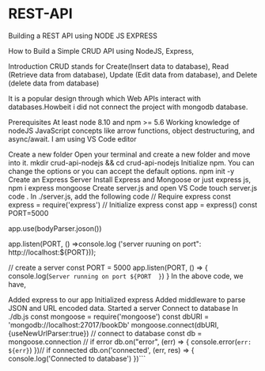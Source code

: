 # REST-API
Building a REST API  using NODE JS EXPRESS 

How to Build a Simple CRUD API using NodeJS, Express,

Introduction
CRUD stands for Create(Insert data to database), Read (Retrieve data from database), Update (Edit data from database), and Delete (delete data from database)

It is a popular design through which Web APIs interact with databases.Howbeit i did not connect the project with mongodb database.

Prerequisites
At least node 8.10 and npm >= 5.6
Working knowledge of nodeJS
JavaScript concepts like arrow functions, object destructuring, and async/await.
I am using VS Code editor

Create a new folder
Open your terminal and create a new folder and move into it.
mkdir crud-api-nodejs && cd crud-api-nodejs
Initialize npm. You can change the options or you can accept the default options.
npm init -y
Create an Express Server
Install Express and Mongoose or just express js, 
npm i express mongoose
Create server.js and open VS Code
touch server.js
code .
In ./server.js, add the following code
// Require express
const express = require('express') 
// Initialize express
const app = express()
 const PORT=5000

 app.use(bodyParser.joson())

 app.listen(PORT, () =>console.log ('server ruuning on port": http://localhost:${PORT}));


// create a server
const PORT = 5000
app.listen(PORT, () => {
  console.log(`Server running on port ${PORT  }`)
}
In the above code, we have,

Added express to our app
Initialized express
Added middleware to parse JSON and URL encoded data.
Started a server
Connect to database
In ./db.js
const mongoose = require('mongoose')
const dbURI = 'mongodb://localhost:27017/bookDb'
mongoose.connect(dbURI, {useNewUrlParser:true})
// connect to database
const db = mongoose.connection
// if error
db.on("error", (err) => {
  console.error(`err: ${err}`)
})// if connected
db.on('connected', (err, res) => {
  console.log('Connected to database')
})```

